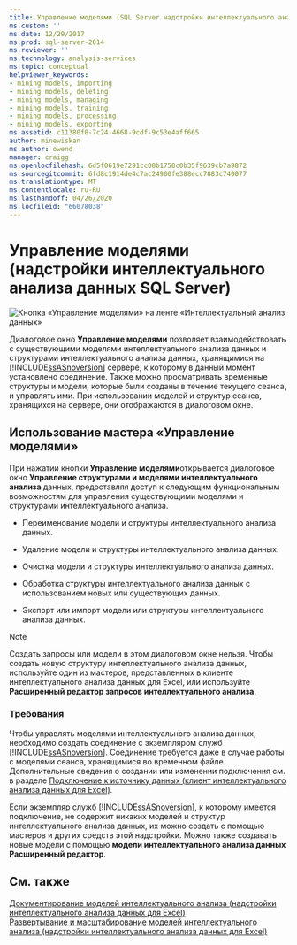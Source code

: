 ```yaml
---
title: Управление моделями (SQL Server надстройки интеллектуального анализа данных) | Документация Майкрософт
ms.custom: ''
ms.date: 12/29/2017
ms.prod: sql-server-2014
ms.reviewer: ''
ms.technology: analysis-services
ms.topic: conceptual
helpviewer_keywords:
- mining models, importing
- mining models, deleting
- mining models, managing
- mining models, training
- mining models, processing
- mining models, exporting
ms.assetid: c11380f0-7c24-4668-9cdf-9c53e4aff665
author: minewiskan
ms.author: owend
manager: craigg
ms.openlocfilehash: 6d5f0619e7291cc08b1750c0b35f9639cb7a9872
ms.sourcegitcommit: 6fd8c1914de4c7ac24900fe388ecc7883c740077
ms.translationtype: MT
ms.contentlocale: ru-RU
ms.lasthandoff: 04/26/2020
ms.locfileid: "66078038"
---
```

# <a name="manage-models-sql-server-data-mining-add-ins"></a>Управление моделями (надстройки интеллектуального анализа данных SQL Server)
  ![Кнопка «Управление моделями» на ленте «Интеллектуальный анализ данных»](media/dmc-manage.gif "Кнопка «Управление моделями» на ленте «Интеллектуальный анализ данных»")  
  
 Диалоговое окно **Управление моделями** позволяет взаимодействовать с существующими моделями интеллектуального анализа данных и структурами интеллектуального анализа данных, хранящимися на [!INCLUDE[ssASnoversion](../includes/ssasnoversion-md.md)] сервере, к которому в данный момент установлено соединение. Также можно просматривать временные структуры и модели, которые были созданы в течение текущего сеанса, и управлять ими. При использовании моделей и структур сеанса, хранящихся на сервере, они отображаются в диалоговом окне.  
  
## <a name="using-the-manage-models-wizard"></a>Использование мастера «Управление моделями»  
 При нажатии кнопки **Управление моделями**открывается диалоговое окно **Управление структурами и моделями интеллектуального анализа** данных, предоставляя доступ к следующим функциональным возможностям для управления существующими моделями и структурами интеллектуального анализа.  
  
-   Переименование модели и структуры интеллектуального анализа данных.  
  
-   Удаление модели и структуры интеллектуального анализа данных.  
  
-   Очистка модели и структуры интеллектуального анализа данных.  
  
-   Обработка структуры интеллектуального анализа данных с использованием новых или существующих данных.  
  
-   Экспорт или импорт модели или структуры интеллектуального анализа данных.  
  
> [!NOTE]  
>  Создать запросы или модели в этом диалоговом окне нельзя. Чтобы создать новую структуру интеллектуального анализа данных, используйте один из мастеров, представленных в клиенте интеллектуального анализа данных для Excel, или используйте **Расширенный редактор запросов интеллектуального анализа**.  
  
### <a name="requirements"></a>Требования  
 Чтобы управлять моделями интеллектуального анализа данных, необходимо создать соединение с экземпляром служб [!INCLUDE[ssASnoversion](../includes/ssasnoversion-md.md)]. Соединение требуется даже в случае работы с моделями сеанса, хранящимися во временном файле. Дополнительные сведения о создании или изменении подключения см. в разделе [Подключение к источнику данных &#40;клиент интеллектуального анализа данных для Excel&#41;](connect-to-source-data-data-mining-client-for-excel.md).  
  
 Если экземпляр служб [!INCLUDE[ssASnoversion](../includes/ssasnoversion-md.md)], к которому имеется подключение, не содержит никаких моделей и структур интеллектуального анализа данных, их можно создать с помощью мастеров и других средств этой надстройки. Можно также создавать новые модели с помощью **модели интеллектуального анализа данных Расширенный редактор**.  
  
## <a name="see-also"></a>См. также  
 [Документирование моделей интеллектуального анализа &#40;надстройки интеллектуального анализа данных для Excel&#41;](documenting-mining-models-data-mining-add-ins-for-excel.md)   
 [Развертывание и масштабирование моделей интеллектуального анализа &#40;надстройки интеллектуального анализа данных для Excel&#41;](deploying-and-scaling-mining-models-data-mining-add-ins-for-excel.md)   

  
